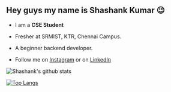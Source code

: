 ## Hey guys my name is Shashank Kumar :wink:

* I am a **CSE Student** 
* Fresher at SRMIST, KTR, Chennai Campus.
* A beginner backend developer.

* Follow me on [Instagram](https://www.instagram.com/shashankkumarthakur/) or on [LinkedIn](https://www.linkedin.com/in/shawshankkumar/)

![Shashank's github stats](https://github-readme-stats.vercel.app/api?username=shawshankkumar&show_icons=true&theme=radical&count_private=true)</br>

[![Top Langs](https://github-readme-stats.vercel.app/api/top-langs/?username=shawshankkumar&theme=radical)](https://github.com/shawshankkumar/github-readme-stats)



